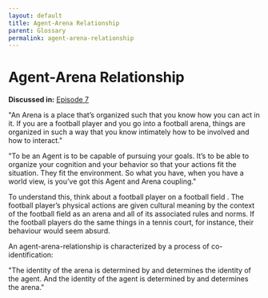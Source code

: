```yaml
---
layout: default
title: Agent-Arena Relationship
parent: Glossary
permalink: agent-arena-relationship
---
```


# Agent-Arena Relationship

**Discussed in:** [Episode 7](/episodes/7)

"An Arena is a place that’s organized such that you know how you can act in it. If you are a football player and you go into a football arena, things are organized in such a way that you know intimately how to be involved and how to interact."

"To be an Agent is to be capable of pursuing your goals. It’s to be able to organize your cognition and your behavior so that your actions fit the situation. They fit the environment. So what you have, when you have a world view, is you’ve got this Agent and Arena coupling."

To understand this, think about a football player on a football field . The football player’s physical actions are given cultural meaning by the context of the football field as an arena and all of its associated rules and norms. If the football players do the same things in a tennis court, for instance, their behaviour would seem absurd.

An agent-arena-relationship is characterized by a process of co-identification:

"The identity of the arena is determined by and determines the identity of the agent. And the identity of the agent is determined by and determines the arena."